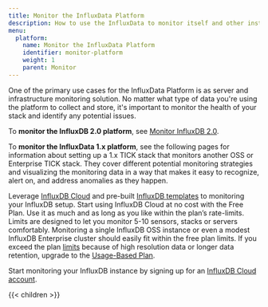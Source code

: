 ```yaml
---
title: Monitor the InfluxData Platform
description: How to use the InfluxData to monitor itself and other instances to identify and alert on anomalies.
menu:
  platform:
    name: Monitor the InfluxData Platform
    identifier: monitor-platform
    weight: 1
    parent: Monitor
---
```


One of the primary use cases for the InfluxData Platform is as server and infrastructure
monitoring solution. No matter what type of data you're using the platform to collect and
store, it's important to monitor the health of your stack and identify any potential issues.

To **monitor the InfluxDB 2.0 platform**, see [Monitor InfluxDB 2.0](/influxdb/v2/monitor-alert/).

To **monitor the InfluxData 1.x platform**, see the following pages for information about setting up a 1.x TICK stack that monitors
another OSS or Enterprise TICK stack. They cover different potential monitoring strategies
and visualizing the monitoring data in a way that makes it easy to recognize, alert on,
and address anomalies as they happen.

Leverage [InfluxDB Cloud](/influxdb/cloud/) and pre-built [InfluxDB templates](/influxdb/cloud/tools/influxdb-templates/)
to monitoring your InfluxDB setup.
Start using InfluxDB Cloud at no cost with the Free Plan.
Use it as much and as long as you like within the plan’s rate-limits.
Limits are designed to let you monitor 5-10 sensors, stacks or servers comfortably.
Monitoring a single InfluxDB OSS instance or even a modest InfluxDB Enterprise
cluster should easily fit within the free plan limits.
If you exceed the plan [limits](/influxdb/cloud/account-management/limits/) because of high resolution data or longer data retention,
upgrade to the [Usage-Based Plan](/influxdb/cloud/account-management/pricing-plans/#usage-based-plan).

Start monitoring your InfluxDB instance by signing up for an [InfluxDB Cloud account](https://cloud2.influxdata.com/signup).

{{< children >}}
